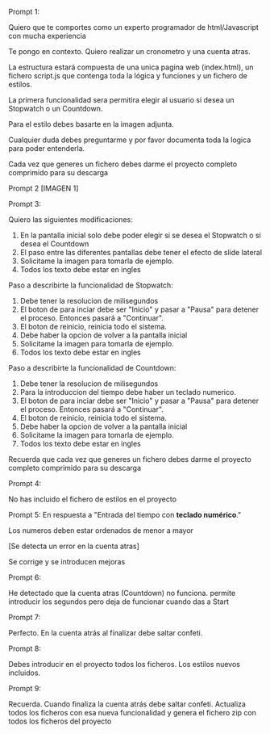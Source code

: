 Prompt 1:

Quiero que te comportes como un experto programador de html/Javascript con mucha experiencia

Te pongo en contexto. Quiero realizar un cronometro y una cuenta atras. 

La estructura estará compuesta de una unica pagina web (index.html), un fichero script.js que contenga toda la lógica y funciones y un fichero de estilos.

La primera funcionalidad sera permitira elegir al usuario si desea un Stopwatch o un Countdown.

Para el estilo debes basarte en la imagen adjunta.

Cualquier duda debes preguntarme y por favor documenta toda la logica para poder entenderla.

Cada vez que generes un fichero debes darme el proyecto completo comprimido para su descarga

Prompt 2 [IMAGEN 1]

Prompt 3:

Quiero las siguientes modificaciones:

1. En la pantalla inicial solo debe poder elegir si se desea el Stopwatch o si desea el Countdown
2. El paso entre las diferentes pantallas debe tener el efecto de slide lateral
3. Solicitame la imagen para tomarla de ejemplo.
4. Todos los texto debe estar en ingles

Paso a describirte la funcionalidad de Stopwatch:

1. Debe tener la resolucion de milisegundos
2. El boton de para inciar debe ser "Inicio" y pasar a "Pausa" para detener el proceso. Entonces pasará a "Continuar".
3. El boton de reinicio, reinicia todo el sistema.
4. Debe haber la opcion de volver a la pantalla inicial
5. Solicitame la imagen para tomarla de ejemplo.
6. Todos los texto debe estar en ingles

Paso a describirte la funcionalidad de Countdown:

1. Debe tener la resolucion de milisegundos
2. Para la introduccion del tiempo debe haber un teclado numerico.
2. El boton de para inciar debe ser "Inicio" y pasar a "Pausa" para detener el proceso. Entonces pasará a "Continuar".
3. El boton de reinicio, reinicia todo el sistema.
4. Debe haber la opcion de volver a la pantalla inicial
5. Solicitame la imagen para tomarla de ejemplo.
6. Todos los texto debe estar en ingles

Recuerda que cada vez que generes un fichero debes darme el proyecto completo comprimido para su descarga

Prompt 4:

No has incluido el fichero de estilos en el proyecto

Prompt 5: En respuesta a "Entrada del tiempo con **teclado numérico**."

Los numeros deben estar ordenados de menor a mayor

[Se detecta un error en la cuenta atras]

Se corrige y se introducen mejoras

Prompt 6:

He detectado que la cuenta atras (Countdown) no funciona. permite introducir los segundos pero deja de funcionar cuando das a Start

Prompt 7:

Perfecto. En la cuenta atrás al finalizar debe saltar confeti.

Prompt 8:

Debes introducir en el proyecto todos los ficheros. Los estilos nuevos incluidos.

Prompt 9:

Recuerda. Cuando finaliza la cuenta atrás debe saltar confeti. Actualiza todos los ficheros con esa nueva funcionalidad y genera el fichero zip con todos los ficheros del proyecto

